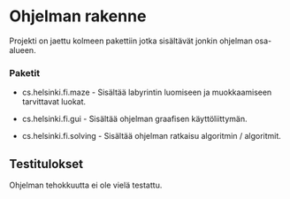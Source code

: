 # Ohjelman rakenne

Projekti on jaettu kolmeen pakettiin jotka sisältävät jonkin ohjelman osa-alueen.

### Paketit

* cs.helsinki.fi.maze - Sisältää labyrintin luomiseen ja muokkaamiseen tarvittavat luokat.

* cs.helsinki.fi.gui - Sisältää ohjelman graafisen käyttöliittymän.

* cs.helsinki.fi.solving - Sisältää ohjelman ratkaisu algoritmin / algoritmit.

## Testitulokset

Ohjelman tehokkuutta ei ole vielä testattu.

